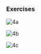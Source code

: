 ### Exercises

![4a](https://github.com/JeffKirui/alx-low_level_programming/assets/64260549/d93a53f3-bec3-484c-883d-35dcae31fe39)

![4b](https://github.com/JeffKirui/alx-low_level_programming/assets/64260549/a1ca5d96-dc77-4c41-ae4c-fb37ae44734e)

![4c](https://github.com/JeffKirui/alx-low_level_programming/assets/64260549/ab9fc166-83dc-48a1-b0dc-7c917981c431)
